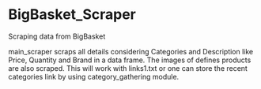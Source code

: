 # BigBasket_Scraper
Scraping data from BigBasket

main_scraper scraps all details considering Categories and Description like Price, Quantity and Brand in a data frame. The images of defines products are also scraped. 
This will work with links1.txt or one can store the recent categories link by using category_gathering module.
